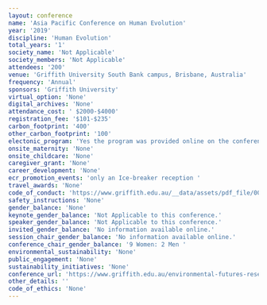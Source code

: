 ```yaml
---
layout: conference 
name: 'Asia Pacific Conference on Human Evolution'
year: '2019'
discipline: 'Human Evolution'
total_years: '1'
society_name: 'Not Applicable'
society_members: 'Not Applicable'
attendees: '200'
venue: 'Griffith University South Bank campus, Brisbane, Australia'
frequency: 'Annual'
sponsors: 'Griffith University'
virtual_option: 'None'
digital_archives: 'None'
attendance_cost: ' $2000-$4000'
registration_fee: '$101-$235'
carbon_footprint: '400'
other_carbon_footprint: '100'
electonic_program: 'Yes the program was provided online on the conference website.'
onsite_maternity: 'None'
onsite_childcare: 'None'
caregiver_grant: 'None'
career_development: 'None'
ecr_promotion_events: 'only an Ice-breaker reception '
travel_awards: 'None'
code_of_conduct: 'https://www.griffith.edu.au/__data/assets/pdf_file/0034/283786/Code-of-Conduct.pdf'
safety_instructions: 'None'
gender_balance: 'None'
keynote_gender_balance: 'Not Applicable to this conference.'
speaker_gender_balance: 'Not Applicable to this conference.'
invited_gender_balance: 'No information available online.'
session_chair_gender_balance: 'No information available online.'
conference_chair_gender_balance: '9 Women: 2 Men '
environmental_sustainability: 'None'
public_engagement: 'None'
sustainability_initiatives: 'None'
conference_url: 'https://www.griffith.edu.au/environmental-futures-research-institute/research-centre-human-evolution/news-events/asia-pacific-conference-human-evolution'
other_details: ''
code_of_ethics: 'None'
---
```

